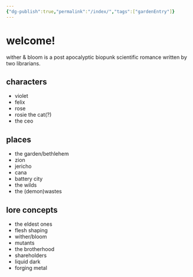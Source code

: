 ```yaml
---
{"dg-publish":true,"permalink":"/index/","tags":["gardenEntry"]}
---
```


# welcome!
wither & bloom is a post apocalyptic biopunk scientific romance written by two librarians.

## characters
- violet
- felix
- rose
- rosie the cat(?)
- the ceo
## places
- the garden/bethlehem
- zion
- jericho
- cana
- battery city
- the wilds
- the (demon)wastes
## lore concepts
- the eldest ones
- flesh shaping
- wither/bloom
- mutants
- the brotherhood
- shareholders
- liquid dark
- forging metal